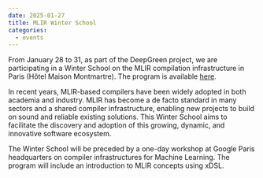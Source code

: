 ```yaml
---
date: 2025-01-27
title: MLIR Winter School
categories:
  - events
---
```


From January 28 to 31, as part of the DeepGreen project, we are participating in
a Winter School on the MLIR compilation infrastructure in Paris (Hôtel Maison
Montmartre). The program is available
[here](https://sites.google.com/view/mlirwinterschoolparis2025/home).

In recent years, MLIR-based compilers have been widely adopted in both academia
and industry. MLIR has become a de facto standard in many sectors and a shared
compiler infrastructure, enabling new projects to build on sound and reliable
existing solutions. This Winter School aims to facilitate the discovery and
adoption of this growing, dynamic, and innovative software ecosystem.

The Winter School will be preceded by a one-day workshop at Google Paris
headquarters on compiler infrastructures for Machine Learning. The program will
include an introduction to MLIR concepts using xDSL.
